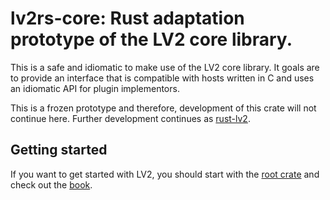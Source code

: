 # lv2rs-core: Rust adaptation prototype of the LV2 core library.

This is a safe and idiomatic to make use of the LV2 core library. It goals are to provide an interface that is compatible with hosts written in C and uses an idiomatic API for plugin implementors.

This is a frozen prototype and therefore, development of this crate will not continue here. Further
development continues as [rust-lv2](https://github.com/rust-dsp/rust-lv2).

## Getting started

If you want to get started with LV2, you should start with the [root crate](https://crates.io/crates/lv2rs) and check out the
[book](https://janonard.github.io/lv2rs-book/).